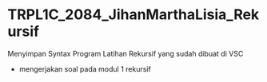 # TRPL1C_2084_JihanMarthaLisia_Rekursif
Menyimpan Syntax Program Latihan Rekursif yang sudah dibuat di VSC
- mengerjakan soal pada modul 1 rekursif
